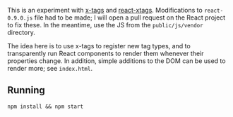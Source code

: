 This is an experiment with [x-tags](http://www.x-tags.org/) and [react-xtags](https://github.com/vjeux/react-xtags/). Modifications to `react-0.9.0.js` file had to be made; I will open a pull request on the React project to fix these. In the meantime, use the JS from the `public/js/vendor` directory.

The idea here is to use x-tags to register new tag types, and to transparently run React components to render them whenever their properties change. In addition, simple additions to the DOM can be used to render more; see `index.html`.

Running
-------

`npm install && npm start`
